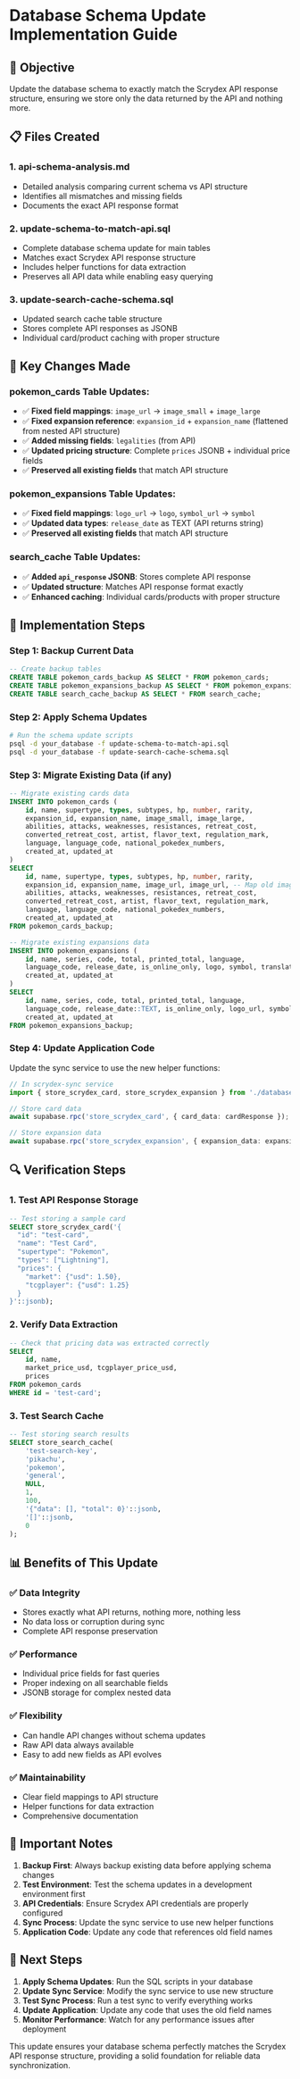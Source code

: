 # Database Schema Update Implementation Guide

## 🎯 **Objective**
Update the database schema to exactly match the Scrydex API response structure, ensuring we store only the data returned by the API and nothing more.

## 📋 **Files Created**

### 1. **api-schema-analysis.md**
- Detailed analysis comparing current schema vs API structure
- Identifies all mismatches and missing fields
- Documents the exact API response format

### 2. **update-schema-to-match-api.sql**
- Complete database schema update for main tables
- Matches exact Scrydex API response structure
- Includes helper functions for data extraction
- Preserves all API data while enabling easy querying

### 3. **update-search-cache-schema.sql**
- Updated search cache table structure
- Stores complete API responses as JSONB
- Individual card/product caching with proper structure

## 🔧 **Key Changes Made**

### **pokemon_cards Table Updates:**
- ✅ **Fixed field mappings**: `image_url` → `image_small` + `image_large`
- ✅ **Fixed expansion reference**: `expansion_id` + `expansion_name` (flattened from nested API structure)
- ✅ **Added missing fields**: `legalities` (from API)
- ✅ **Updated pricing structure**: Complete `prices` JSONB + individual price fields
- ✅ **Preserved all existing fields** that match API structure

### **pokemon_expansions Table Updates:**
- ✅ **Fixed field mappings**: `logo_url` → `logo`, `symbol_url` → `symbol`
- ✅ **Updated data types**: `release_date` as TEXT (API returns string)
- ✅ **Preserved all existing fields** that match API structure

### **search_cache Table Updates:**
- ✅ **Added `api_response` JSONB**: Stores complete API response
- ✅ **Updated structure**: Matches API response format exactly
- ✅ **Enhanced caching**: Individual cards/products with proper structure

## 🚀 **Implementation Steps**

### **Step 1: Backup Current Data**
```sql
-- Create backup tables
CREATE TABLE pokemon_cards_backup AS SELECT * FROM pokemon_cards;
CREATE TABLE pokemon_expansions_backup AS SELECT * FROM pokemon_expansions;
CREATE TABLE search_cache_backup AS SELECT * FROM search_cache;
```

### **Step 2: Apply Schema Updates**
```bash
# Run the schema update scripts
psql -d your_database -f update-schema-to-match-api.sql
psql -d your_database -f update-search-cache-schema.sql
```

### **Step 3: Migrate Existing Data (if any)**
```sql
-- Migrate existing cards data
INSERT INTO pokemon_cards (
    id, name, supertype, types, subtypes, hp, number, rarity,
    expansion_id, expansion_name, image_small, image_large,
    abilities, attacks, weaknesses, resistances, retreat_cost,
    converted_retreat_cost, artist, flavor_text, regulation_mark,
    language, language_code, national_pokedex_numbers,
    created_at, updated_at
)
SELECT 
    id, name, supertype, types, subtypes, hp, number, rarity,
    expansion_id, expansion_name, image_url, image_url, -- Map old image_url to both small and large
    abilities, attacks, weaknesses, resistances, retreat_cost,
    converted_retreat_cost, artist, flavor_text, regulation_mark,
    language, language_code, national_pokedex_numbers,
    created_at, updated_at
FROM pokemon_cards_backup;

-- Migrate existing expansions data
INSERT INTO pokemon_expansions (
    id, name, series, code, total, printed_total, language,
    language_code, release_date, is_online_only, logo, symbol, translation,
    created_at, updated_at
)
SELECT 
    id, name, series, code, total, printed_total, language,
    language_code, release_date::TEXT, is_online_only, logo_url, symbol_url, translation,
    created_at, updated_at
FROM pokemon_expansions_backup;
```

### **Step 4: Update Application Code**
Update the sync service to use the new helper functions:

```typescript
// In scrydex-sync service
import { store_scrydex_card, store_scrydex_expansion } from './database-functions';

// Store card data
await supabase.rpc('store_scrydex_card', { card_data: cardResponse });

// Store expansion data  
await supabase.rpc('store_scrydex_expansion', { expansion_data: expansionResponse });
```

## 🔍 **Verification Steps**

### **1. Test API Response Storage**
```sql
-- Test storing a sample card
SELECT store_scrydex_card('{
  "id": "test-card",
  "name": "Test Card",
  "supertype": "Pokemon",
  "types": ["Lightning"],
  "prices": {
    "market": {"usd": 1.50},
    "tcgplayer": {"usd": 1.25}
  }
}'::jsonb);
```

### **2. Verify Data Extraction**
```sql
-- Check that pricing data was extracted correctly
SELECT 
    id, name, 
    market_price_usd, tcgplayer_price_usd,
    prices
FROM pokemon_cards 
WHERE id = 'test-card';
```

### **3. Test Search Cache**
```sql
-- Test storing search results
SELECT store_search_cache(
    'test-search-key',
    'pikachu',
    'pokemon',
    'general',
    NULL,
    1,
    100,
    '{"data": [], "total": 0}'::jsonb,
    '[]'::jsonb,
    0
);
```

## 📊 **Benefits of This Update**

### **✅ Data Integrity**
- Stores exactly what API returns, nothing more, nothing less
- No data loss or corruption during sync
- Complete API response preservation

### **✅ Performance**
- Individual price fields for fast queries
- Proper indexing on all searchable fields
- JSONB storage for complex nested data

### **✅ Flexibility**
- Can handle API changes without schema updates
- Raw API data always available
- Easy to add new fields as API evolves

### **✅ Maintainability**
- Clear field mappings to API structure
- Helper functions for data extraction
- Comprehensive documentation

## 🚨 **Important Notes**

1. **Backup First**: Always backup existing data before applying schema changes
2. **Test Environment**: Test the schema updates in a development environment first
3. **API Credentials**: Ensure Scrydex API credentials are properly configured
4. **Sync Process**: Update the sync service to use new helper functions
5. **Application Code**: Update any code that references old field names

## 🔄 **Next Steps**

1. **Apply Schema Updates**: Run the SQL scripts in your database
2. **Update Sync Service**: Modify the sync service to use new structure
3. **Test Sync Process**: Run a test sync to verify everything works
4. **Update Application**: Update any code that uses the old field names
5. **Monitor Performance**: Watch for any performance issues after deployment

This update ensures your database schema perfectly matches the Scrydex API response structure, providing a solid foundation for reliable data synchronization.
